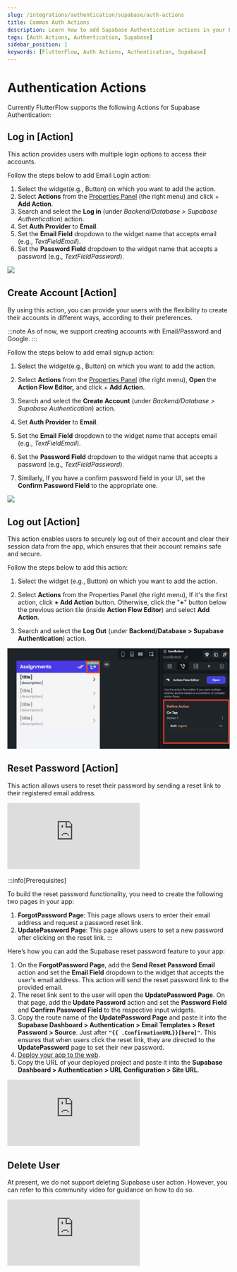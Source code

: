 ```yaml
---
slug: /integrations/authentication/supabase/auth-actions
title: Common Auth Actions
description: Learn how to add Supabase Authentication actions in your FlutterFlow app.
tags: [Auth Actions, Authentication, Supabase]
sidebar_position: 1
keywords: [FlutterFlow, Auth Actions, Authentication, Supabase]
---
```


# Authentication Actions
Currently FlutterFlow supports the following Actions for Supabase Authentication:

## Log in [Action]

This action provides users with multiple login options to access their accounts.

Follow the steps below to add Email Login action:

1. Select the widget(e.g., Button) on which you want to add the action.
2. Select **Actions** from the [Properties Panel](../../../intro/ff-ui/builder.md#properties-panel) (the right menu) and click + **Add Action**.
3. Search and select the **Log in** (under *Backend/Database > Supabase Authentication*) action.
4. Set **Auth Provider** to **Email**.
5. Set the **Email Field** dropdown to the widget name that accepts email (e.g., *TextFieldEmail*).
6. Set the **Password Field** dropdown to the widget name that accepts a password (e.g., *TextFieldPassword*).

<img src="https://firebasestorage.googleapis.com/v0/b/ecommerceflow-docs/o/supabase-login-action.gif?alt=media&token=a4aa0271-50b9-450f-b1e0-69860f0e66b3"></img>


## Create Account [Action]

By using this action, you can provide your users with the flexibility to create their accounts in different ways, according to their preferences.

:::note
As of now, we support creating accounts with Email/Password and Google.
:::

Follow the steps below to add email signup action:

1. Select the widget(e.g., Button) on which you want to add the action.

2. Select **Actions** from the [Properties Panel](../../../intro/ff-ui/builder.md#properties-panel) (the right menu), **Open** the **Action Flow Editor,** and click + **Add Action**.
3. Search and select the **Create Account** (under *Backend/Database > Supabase Authentication*) action.
4. Set **Auth Provider** to **Email**.
5. Set the **Email** **Field** dropdown to the widget name that accepts email (e.g., *TextFieldEmail*).
6. Set the **Password Field** dropdown to the widget name that accepts a password (e.g., *TextFieldPassword*).
7. Similarly, If you have a confirm password field in your UI, set the **Confirm Password Field** to the appropriate one.

<img src="https://firebasestorage.googleapis.com/v0/b/ecommerceflow-docs/o/create-account-action.gif?alt=media&token=372a8285-bd24-4279-b141-4a02085168c0"></img>

## Log out [Action]

This action enables users to securely log out of their account and clear their session data from the app, which ensures that their account remains safe and secure.

Follow the steps below to add this action:

1. Select the widget (e.g., Button) on which you want to add the action.

2. Select **Actions** from the Properties Panel (the right menu), If it's the first action, 
   click **+ Add Action** button. Otherwise, click the "**+**" button below the previous action 
   tile (inside **Action Flow Editor**) and select **Add Action**.
3. Search and select the **Log Out** (under **Backend/Database > Supabase Authentication**) action.

![img_6.png](img_6.png)

## Reset Password [Action]

This action allows users to reset their password by sending a reset link to their registered email address.

<div style={{
    position: 'relative',
    paddingBottom: 'calc(56.67989417989418% + 41px)', // Keeps the aspect ratio and additional padding
    height: 0,
    width: '100%'}}>
    <iframe 
        src="https://demo.arcade.software/PkAwpUU2WsXbG1DpzNCX?embed&show_copy_link=true"
        title=""
        style={{
            position: 'absolute',
            top: 0,
            left: 0,
            width: '100%',
            height: '100%',
            colorScheme: 'light'
        }}
        frameborder="0"
        loading="lazy"
        webkitAllowFullScreen
        mozAllowFullScreen
        allowFullScreen
        allow="clipboard-write">
    </iframe>
</div>
<p></p>

:::info[Prerequisites]

To build the reset password functionality, you need to create the following two pages in your app:

1. **ForgotPassword Page**: This page allows users to enter their email address and request a password reset link.
2. **UpdatePassword Page**: This page allows users to set a new password after clicking on the reset link.
:::

Here’s how you can add the Supabase reset password feature to your app:

1. On the **ForgotPassword Page**, add the **Send Reset Password Email** action and set the **Email Field** dropdown to the widget that accepts the user's email address. This action will send the reset password link to the provided email.
2. The reset link sent to the user will open the **UpdatePassword Page**. On that page, add the **Update Password** action and set the **Password Field** and **Confirm Password Field** to the respective input widgets.
3. Copy the route name of the **UpdatePassword Page** and paste it into the **Supabase Dashboard > Authentication > Email Templates > Reset Password > Source**. Just after **`"{{ .ConfirmationURL}}[here]"`**. This ensures that when users click the reset link, they are directed to the **UpdatePassword** page to set their new password.
4. [Deploy your app to the web](../../../testing-deployment-publishing/publishing/web-publishing.md).
5. Copy the URL of your deployed project and paste it into the **Supabase Dashboard > Authentication > URL Configuration > Site URL**.

<div style={{
    position: 'relative',
    paddingBottom: 'calc(56.67989417989418% + 41px)', // Keeps the aspect ratio and additional padding
    height: 0,
    width: '100%'}}>
    <iframe 
        src="https://demo.arcade.software/GqayWApqWV2xInXc1SUO?embed&show_copy_link=true"
        title=""
        style={{
            position: 'absolute',
            top: 0,
            left: 0,
            width: '100%',
            height: '100%',
            colorScheme: 'light'
        }}
        frameborder="0"
        loading="lazy"
        webkitAllowFullScreen
        mozAllowFullScreen
        allowFullScreen
        allow="clipboard-write">
    </iframe>
</div>
<p></p>

## Delete User 

At present, we do not support deleting Supabase user action. However, you can refer to this community video for guidance on how to do so.

<div class="video-container"><iframe src="https://www.youtube.com/embed/PNBvc35CDAk" title="YouTube video player" frameborder="0" allow="accelerometer; autoplay; clipboard-write; encrypted-media; gyroscope; picture-in-picture; web-share" referrerpolicy="strict-origin-when-cross-origin" allowfullscreen></iframe></div>

